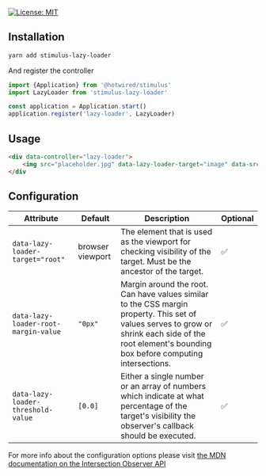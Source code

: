 [![License: MIT](https://img.shields.io/badge/License-MIT-blue.svg)](https://opensource.org/licenses/MIT)

## Installation

```bash
yarn add stimulus-lazy-loader
```

And register the controller

```js
import {Application} from '@hotwired/stimulus'
import LazyLoader from 'stimulus-lazy-loader'

const application = Application.start()
application.register('lazy-loader', LazyLoader)
```

## Usage

```html
<div data-controller="lazy-loader">
    <img src="placeholder.jpg" data-lazy-loader-target="image" data-src="https://via.placeholder.com/150" />
</div
```

## Configuration

| **Attribute**                        | **Default**      | **Description**                                                                                                                                                                                      | **Optional** |
| ------------------------------------ | ---------------- | ---------------------------------------------------------------------------------------------------------------------------------------------------------------------------------------------------- | ------------ |
| `data-lazy-loader-target="root"`     | browser viewport | The element that is used as the viewport for checking visibility of the target. Must be the ancestor of the target.                                                                                  | ✅           |
| `data-lazy-loader-root-margin-value` | `"0px"`          | Margin around the root. Can have values similar to the CSS margin property. This set of values serves to grow or shrink each side of the root element's bounding box before computing intersections. | ✅           |
| `data-lazy-loader-threshold-value`   | `[0.0]`          | Either a single number or an array of numbers which indicate at what percentage of the target's visibility the observer's callback should be executed.                                               | ✅           |

For more info about the configuration options please visit
[the MDN documentation on the Intersection Observer API](https://developer.mozilla.org/en-US/docs/Web/API/Intersection_Observer_API)
